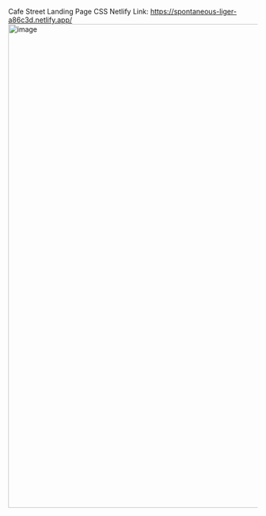 Cafe Street Landing Page CSS
Netlify Link: https://spontaneous-liger-a86c3d.netlify.app/
<img width="1920" height="975" alt="image" src="https://github.com/user-attachments/assets/c869d039-80d1-40b7-9d41-199b7b816fb9" />
